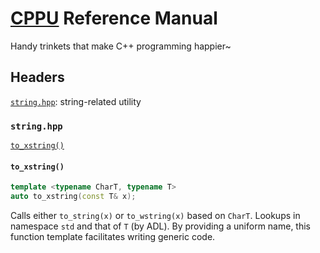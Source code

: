 # [CPPU](https://github.com/Lingxi-Li/CPP_Utility) Reference Manual

Handy trinkets that make C++ programming happier~

## Headers

[`string.hpp`](#string_hpp): string-related utility

<a name="string_hpp"></a>
### `string.hpp`

[`to_xstring()`](#to_xstring)

<a name="to_xstring"></a>
#### `to_xstring()`

~~~C++
template <typename CharT, typename T>
auto to_xstring(const T& x);
~~~

Calls either `to_string(x)` or `to_wstring(x)` based on `CharT`. Lookups in
namespace `std` and that of `T` (by ADL). By providing a uniform name, this
function template facilitates writing generic code.
